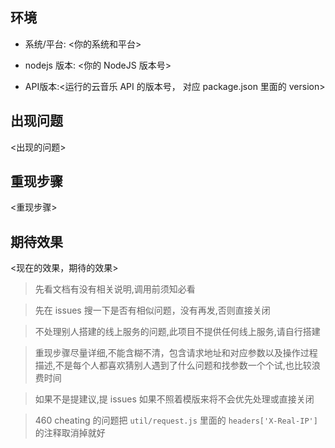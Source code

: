 ## 环境

- 系统/平台: <你的系统和平台>

- nodejs 版本: <你的 NodeJS 版本号>

- API版本:<运行的云音乐 API 的版本号， 对应 package.json 里面的 version>

## 出现问题

<出现的问题>

## 重现步骤

<重现步骤>

## 期待效果

<现在的效果，期待的效果>

> 先看文档有没有相关说明,调用前须知必看

> 先在 issues 搜一下是否有相似问题，没有再发,否则直接关闭

> 不处理别人搭建的线上服务的问题,此项目不提供任何线上服务,请自行搭建

> 重现步骤尽量详细,不能含糊不清，包含请求地址和对应参数以及操作过程描述,不是每个人都喜欢猜别人遇到了什么问题和找参数一个个试,也比较浪费时间

> 如果不是提建议,提 issues 如果不照着模版来将不会优先处理或直接关闭

> 460 cheating 的问题把 `util/request.js` 里面的 `headers['X-Real-IP']` 的注释取消掉就好
